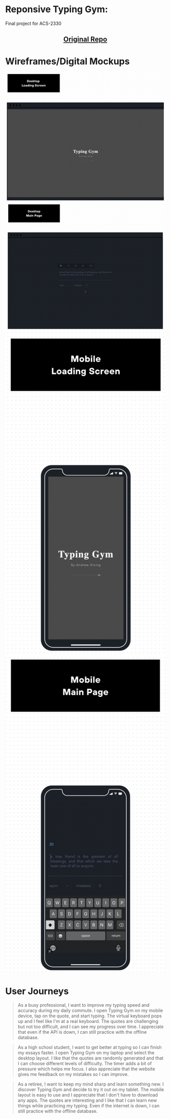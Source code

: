 # Reponsive Typing Gym:
Final project for ACS-2330

<h2 align="center"><a href="https://github.com/Andrew32A/typing-gym">Original Repo</a></h3>

# Wireframes/Digital Mockups
<img src="https://github.com/Andrew32A/ACS-2330-responsive-final/blob/main/images/desktop1.png" align="center">
<img src="https://github.com/Andrew32A/ACS-2330-responsive-final/blob/main/images/desktop2.png" align="center">
<img src="https://github.com/Andrew32A/ACS-2330-responsive-final/blob/main/images/mobile1.png" align="center">
<img src="https://github.com/Andrew32A/ACS-2330-responsive-final/blob/main/images/mobile2.png" align="center">

# User Journeys
>As a busy professional, I want to improve my typing speed and accuracy during my daily commute. I open Typing Gym on my mobile device, tap on the quote, and start typing. The virtual keyboard pops up and I feel like I'm at a real keyboard. The quotes are challenging but not too difficult, and I can see my progress over time. I appreciate that even if the API is down, I can still practice with the offline database.

>As a high school student, I want to get better at typing so I can finish my essays faster. I open Typing Gym on my laptop and select the desktop layout. I like that the quotes are randomly generated and that I can choose different levels of difficulty. The timer adds a bit of pressure which helps me focus. I also appreciate that the website gives me feedback on my mistakes so I can improve.

>As a retiree, I want to keep my mind sharp and learn something new. I discover Typing Gym and decide to try it out on my tablet. The mobile layout is easy to use and I appreciate that I don't have to download any apps. The quotes are interesting and I like that I can learn new things while practicing my typing. Even if the internet is down, I can still practice with the offline database.
